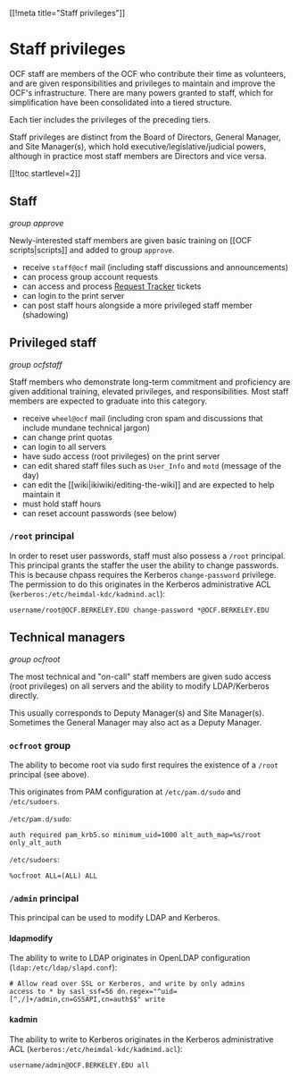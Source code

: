 [[!meta title="Staff privileges"]]

# Staff privileges

OCF staff are members of the OCF who contribute their time as volunteers, and are given responsibilities and privileges to maintain and improve the OCF's infrastructure. There are many powers granted to staff, which for simplification have been consolidated into a tiered structure.

Each tier includes the privileges of the preceding tiers.

Staff privileges are distinct from the Board of Directors, General Manager, and Site Manager(s), which hold executive/legislative/judicial powers, although in practice most staff members are Directors and vice versa.

[[!toc startlevel=2]]

## Staff
*group approve*

Newly-interested staff members are given basic training on [[OCF scripts|scripts]] and added to group `approve`.

* receive `staff@ocf` mail (including staff discussions and announcements)
* can process group account requests
* can access and process [Request Tracker](https://rt.ocf.berkeley.edu/) tickets
* can login to the print server
* can post staff hours alongside a more privileged staff member (shadowing)

## Privileged staff
*group ocfstaff*

Staff members who demonstrate long-term commitment and proficiency are given additional training, elevated privileges, and responsibilities. Most staff members are expected to graduate into this category.

* receive `wheel@ocf` mail (including cron spam and discussions that include mundane technical jargon)
* can change print quotas
* can login to all servers
* have sudo access (root privileges) on the print server
* can edit shared staff files such as `User_Info` and `motd` (message of the day)
* can edit the [[wiki|ikiwiki/editing-the-wiki]] and are expected to help maintain it
* must hold staff hours
* can reset account passwords (see below)

### `/root` principal

In order to reset user passwords, staff must also possess a `/root` principal. This principal grants the staffer the user the ability to change passwords. This is because chpass requires the Kerberos `change-password` privilege. The permission to do this originates in the Kerberos administrative ACL (`kerberos:/etc/heimdal-kdc/kadmind.acl`):

    username/root@OCF.BERKELEY.EDU change-password *@OCF.BERKELEY.EDU

## Technical managers
*group ocfroot*

The most technical and "on-call" staff members are given sudo access (root privileges) on all servers and the ability to modify LDAP/Kerberos directly.

This usually corresponds to Deputy Manager(s) and Site Manager(s). Sometimes the General Manager may also act as a Deputy Manager.

### `ocfroot` group

The ability to become root via sudo first requires the existence of a `/root` principal (see above).

This originates from PAM configuration at `/etc/pam.d/sudo` and `/etc/sudoers`.

`/etc/pam.d/sudo`:

    auth required pam_krb5.so minimum_uid=1000 alt_auth_map=%s/root only_alt_auth

`/etc/sudoers`:

    %ocfroot ALL=(ALL) ALL

### `/admin` principal

This principal can be used to modify LDAP and Kerberos.

#### ldapmodify

The ability to write to LDAP originates in OpenLDAP configuration (`ldap:/etc/ldap/slapd.conf`):

    # Allow read over SSL or Kerberos, and write by only admins
    access to * by sasl_ssf=56 dn.regex="^uid=[^,/]+/admin,cn=GSSAPI,cn=auth$$" write

#### kadmin

The ability to write to Kerberos originates in the Kerberos administrative ACL (`kerberos:/etc/heimdal-kdc/kadmimd.acl`):

    username/admin@OCF.BERKELEY.EDU all
